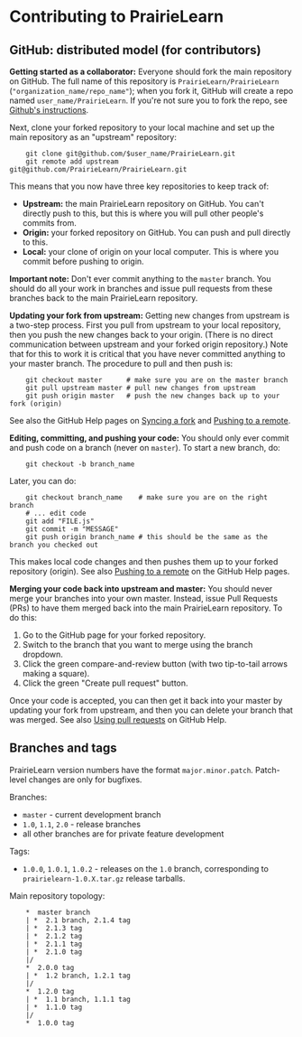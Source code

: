 
# Contributing to PrairieLearn

## GitHub: distributed model (for contributors)

**Getting started as a collaborator:** Everyone should fork the main repository on GitHub. The full name of this repository is `PrairieLearn/PrairieLearn` (`"organization_name/repo_name"`); when you fork it, GitHub will create a repo named `user_name/PrairieLearn`. If you're not sure you to fork the repo, see [Github's instructions](https://help.github.com/articles/fork-a-repo/).

Next, clone your forked repository to your local machine and set up the main repository as an "upstream" repository:

        git clone git@github.com/$user_name/PrairieLearn.git
        git remote add upstream git@github.com/PrairieLearn/PrairieLearn.git

This means that you now have three key repositories to keep track of:

* **Upstream:** the main PrairieLearn repository on GitHub. You can't directly push to this, but this is where you will pull other people's commits from.
* **Origin:** your forked repository on GitHub. You can push and pull directly to this.
* **Local:** your clone of origin on your local computer. This is where you commit before pushing to origin.

**Important note:** Don't ever commit anything to the `master` branch. You should do all your work in branches and issue pull requests from these branches back to the main PrairieLearn repository.

**Updating your fork from upstream:** Getting new changes from upstream is a two-step process. First you pull from upstream to your local repository, then you push the new changes back to your origin. (There is no direct communication between upstream and your forked origin repository.) Note that for this to work it is critical that you have never committed anything to your master branch. The procedure to pull and then push is:

        git checkout master      # make sure you are on the master branch
        git pull upstream master # pull new changes from upstream
        git push origin master   # push the new changes back up to your fork (origin)

See also the GitHub Help pages on [Syncing a fork](https://help.github.com/articles/syncing-a-fork/) and [Pushing to a remote](https://help.github.com/articles/pushing-to-a-remote/).

**Editing, committing, and pushing your code:** You should only ever commit and push code on a branch (never on `master`). To start a new branch, do:

        git checkout -b branch_name

Later, you can do:

        git checkout branch_name    # make sure you are on the right branch
        # ... edit code
        git add "FILE.js"
        git commit -m "MESSAGE"
        git push origin branch_name # this should be the same as the branch you checked out

This makes local code changes and then pushes them up to your forked repository (origin). See also [Pushing to a remote](https://help.github.com/articles/pushing-to-a-remote/) on the GitHub Help pages.

**Merging your code back into upstream and master:** You should never merge your branches into your own master. Instead, issue Pull Requests (PRs) to have them merged back into the main PrairieLearn repository. To do this:

1. Go to the GitHub page for your forked repository.
1. Switch to the branch that you want to merge using the branch dropdown.
1. Click the green compare-and-review button (with two tip-to-tail arrows making a square).
1. Click the green "Create pull request" button.

Once your code is accepted, you can then get it back into your master by updating your fork from upstream, and then you can delete your branch that was merged. See also [Using pull requests](https://help.github.com/articles/using-pull-requests/) on GitHub Help.

## Branches and tags

PrairieLearn version numbers have the format `major.minor.patch`. Patch-level changes are only for bugfixes.

Branches:

* `master` - current development branch
* `1.0`, `1.1`, `2.0` - release branches
* all other branches are for private feature development

Tags:

* `1.0.0`, `1.0.1`, `1.0.2` - releases on the `1.0` branch, corresponding to `prairielearn-1.0.X.tar.gz` release tarballs.

Main repository topology:

        *  master branch
        | *  2.1 branch, 2.1.4 tag
        | *  2.1.3 tag
        | *  2.1.2 tag
        | *  2.1.1 tag
        | *  2.1.0 tag
        |/  
        *  2.0.0 tag
        | *  1.2 branch, 1.2.1 tag
        |/  
        *  1.2.0 tag
        | *  1.1 branch, 1.1.1 tag
        | *  1.1.0 tag
        |/  
        *  1.0.0 tag
